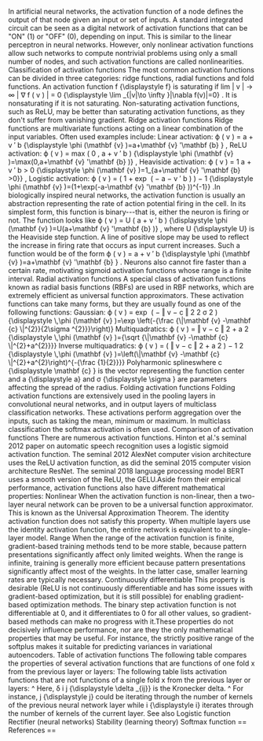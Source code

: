 In artificial neural networks, the activation function of a node defines
the output of that node given an input or set of inputs. A standard
integrated circuit can be seen as a digital network of activation
functions that can be \"ON\" (1) or \"OFF\" (0), depending on input.
This is similar to the linear perceptron in neural networks. However,
only nonlinear activation functions allow such networks to compute
nontrivial problems using only a small number of nodes, and such
activation functions are called nonlinearities. Classification of
activation functions The most common activation functions can be divided
in three categories: ridge functions, radial functions and fold
functions. An activation function f {\\displaystyle f} is saturating if
lim \| v \| → ∞ \| ∇ f ( v ) \| = 0 {\\displaystyle \\lim \_{\|v\|\\to
\\infty }\|\\nabla f(v)\|=0} . It is nonsaturating if it is not
saturating. Non-saturating activation functions, such as ReLU, may be
better than saturating activation functions, as they don\'t suffer from
vanishing gradient. Ridge activation functions Ridge functions are
multivariate functions acting on a linear combination of the input
variables. Often used examples include: Linear activation: ϕ ( v ) = a +
v ′ b {\\displaystyle \\phi (\\mathbf {v} )=a+\\mathbf {v} \'\\mathbf
{b} } , ReLU activation: ϕ ( v ) = max ( 0 , a + v ′ b ) {\\displaystyle
\\phi (\\mathbf {v} )=\\max(0,a+\\mathbf {v} \'\\mathbf {b} )} ,
Heaviside activation: ϕ ( v ) = 1 a + v ′ b \> 0 {\\displaystyle \\phi
(\\mathbf {v} )=1\_{a+\\mathbf {v} \'\\mathbf {b} \>0}} , Logistic
activation: ϕ ( v ) = ( 1 + exp ⁡ ( − a − v ′ b ) ) − 1 {\\displaystyle
\\phi (\\mathbf {v} )=(1+\\exp(-a-\\mathbf {v} \'\\mathbf {b} ))\^{-1}}
.In biologically inspired neural networks, the activation function is
usually an abstraction representing the rate of action potential firing
in the cell. In its simplest form, this function is binary---that is,
either the neuron is firing or not. The function looks like ϕ ( v ) = U
( a + v ′ b ) {\\displaystyle \\phi (\\mathbf {v} )=U(a+\\mathbf {v}
\'\\mathbf {b} )} , where U {\\displaystyle U} is the Heaviside step
function. A line of positive slope may be used to reflect the increase
in firing rate that occurs as input current increases. Such a function
would be of the form ϕ ( v ) = a + v ′ b {\\displaystyle \\phi (\\mathbf
{v} )=a+\\mathbf {v} \'\\mathbf {b} } . Neurons also cannot fire faster
than a certain rate, motivating sigmoid activation functions whose range
is a finite interval. Radial activation functions A special class of
activation functions known as radial basis functions (RBFs) are used in
RBF networks, which are extremely efficient as universal function
approximators. These activation functions can take many forms, but they
are usually found as one of the following functions: Gaussian: ϕ ( v ) =
exp ⁡ ( − ‖ v − c ‖ 2 2 σ 2 ) {\\displaystyle \\,\\phi (\\mathbf {v}
)=\\exp \\left(-{\\frac {\\\|\\mathbf {v} -\\mathbf {c}
\\\|\^{2}}{2\\sigma \^{2}}}\\right)} Multiquadratics: ϕ ( v ) = ‖ v − c
‖ 2 + a 2 {\\displaystyle \\,\\phi (\\mathbf {v} )={\\sqrt {\\\|\\mathbf
{v} -\\mathbf {c} \\\|\^{2}+a\^{2}}}} Inverse multiquadratics: ϕ ( v ) =
( ‖ v − c ‖ 2 + a 2 ) − 1 2 {\\displaystyle \\,\\phi (\\mathbf {v}
)=\\left(\\\|\\mathbf {v} -\\mathbf {c}
\\\|\^{2}+a\^{2}\\right)\^{-{\\frac {1}{2}}}} Polyharmonic splineswhere
c {\\displaystyle \\mathbf {c} } is the vector representing the function
center and a {\\displaystyle a} and σ {\\displaystyle \\sigma } are
parameters affecting the spread of the radius. Folding activation
functions Folding activation functions are extensively used in the
pooling layers in convolutional neural networks, and in output layers of
multiclass classification networks. These activations perform
aggregation over the inputs, such as taking the mean, minimum or
maximum. In multiclass classification the softmax activation is often
used. Comparison of activation functions There are numerous activation
functions. Hinton et al.\'s seminal 2012 paper on automatic speech
recognition uses a logistic sigmoid activation function. The seminal
2012 AlexNet computer vision architecture uses the ReLU activation
function, as did the seminal 2015 computer vision architecture ResNet.
The seminal 2018 language processing model BERT uses a smooth version of
the ReLU, the GELU.Aside from their empirical performance, activation
functions also have different mathematical properties: Nonlinear When
the activation function is non-linear, then a two-layer neural network
can be proven to be a universal function approximator. This is known as
the Universal Approximation Theorem. The identity activation function
does not satisfy this property. When multiple layers use the identity
activation function, the entire network is equivalent to a single-layer
model. Range When the range of the activation function is finite,
gradient-based training methods tend to be more stable, because pattern
presentations significantly affect only limited weights. When the range
is infinite, training is generally more efficient because pattern
presentations significantly affect most of the weights. In the latter
case, smaller learning rates are typically necessary. Continuously
differentiable This property is desirable (ReLU is not continuously
differentiable and has some issues with gradient-based optimization, but
it is still possible) for enabling gradient-based optimization methods.
The binary step activation function is not differentiable at 0, and it
differentiates to 0 for all other values, so gradient-based methods can
make no progress with it.These properties do not decisively influence
performance, nor are they the only mathematical properties that may be
useful. For instance, the strictly positive range of the softplus makes
it suitable for predicting variances in variational autoencoders. Table
of activation functions The following table compares the properties of
several activation functions that are functions of one fold x from the
previous layer or layers: The following table lists activation functions
that are not functions of a single fold x from the previous layer or
layers: \^ Here, δ i j {\\displaystyle \\delta \_{ij}} is the Kronecker
delta. \^ For instance, j {\\displaystyle j} could be iterating through
the number of kernels of the previous neural network layer while i
{\\displaystyle i} iterates through the number of kernels of the current
layer. See also Logistic function Rectifier (neural networks) Stability
(learning theory) Softmax function == References ==

